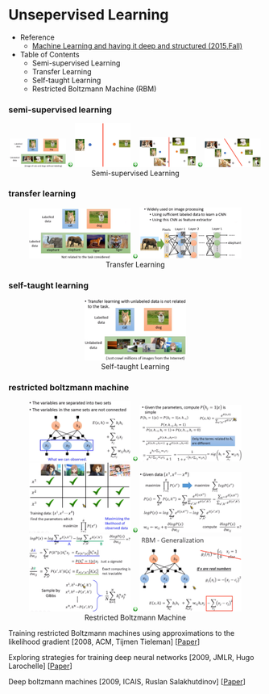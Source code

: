 # Unsepervised Learning

- Reference
  - [Machine Learning and having it deep and structured (2015,Fall)](http://speech.ee.ntu.edu.tw/~tlkagk/courses_MLSD15_2.html)
- Table of Contents
  - Semi-supervised Learning
  - Transfer Learning
  - Self-taught Learning
  - Restricted Boltzmann Machine (RBM)
  
 ### semi-supervised learning
 
 <div align=center>
  <img src="https://github.com/YunlianMoon/AILibrary/blob/master/DeepLearning/UnsupervisedLearning/images/semi_supervised_learning_1.png" width="22%" />
  <img src="https://github.com/YunlianMoon/AILibrary/blob/master/DeepLearning/Attention/images/arrow.jpg" width="2%" />
  <img src="https://github.com/YunlianMoon/AILibrary/blob/master/DeepLearning/UnsupervisedLearning/images/semi_supervised_learning_2.png" width="22%" />
  <img src="https://github.com/YunlianMoon/AILibrary/blob/master/DeepLearning/Attention/images/arrow.jpg" width="2%" />
  <img src="https://github.com/YunlianMoon/AILibrary/blob/master/DeepLearning/UnsupervisedLearning/images/semi_supervised_learning_3.png" width="22%" />
  <img src="https://github.com/YunlianMoon/AILibrary/blob/master/DeepLearning/Attention/images/arrow.jpg" width="2%" />
  <img src="https://github.com/YunlianMoon/AILibrary/blob/master/DeepLearning/UnsupervisedLearning/images/semi_supervised_learning_4.png" width="22%" /><br />
  Semi-supervised Learning
</div>

### transfer learning

<div align=center>
  <img src="https://github.com/YunlianMoon/AILibrary/blob/master/DeepLearning/UnsupervisedLearning/images/transfer_learning_1.png" width="40%" />
  <img src="https://github.com/YunlianMoon/AILibrary/blob/master/DeepLearning/Attention/images/arrow.jpg" width="2%" />
  <img src="https://github.com/YunlianMoon/AILibrary/blob/master/DeepLearning/UnsupervisedLearning/images/transfer_learning_2.png" width="40%" /><br />
  Transfer Learning
</div>

### self-taught learning

<div align=center>
  <img src="https://github.com/YunlianMoon/AILibrary/blob/master/DeepLearning/UnsupervisedLearning/images/self_taught_learning_1.png" width="40%" /><br />
  Self-taught Learning
</div>

### restricted boltzmann machine

<div align=center>
  <img src="https://github.com/YunlianMoon/AILibrary/blob/master/DeepLearning/UnsupervisedLearning/images/RBM_1.png" width="40%" />
  <img src="https://github.com/YunlianMoon/AILibrary/blob/master/DeepLearning/Attention/images/arrow.jpg" width="2%" />
  <img src="https://github.com/YunlianMoon/AILibrary/blob/master/DeepLearning/UnsupervisedLearning/images/RBM_2.png" width="40%" />
  <img src="https://github.com/YunlianMoon/AILibrary/blob/master/DeepLearning/UnsupervisedLearning/images/RBM_3.png" width="40%" />
  <img src="https://github.com/YunlianMoon/AILibrary/blob/master/DeepLearning/Attention/images/arrow.jpg" width="2%" />
  <img src="https://github.com/YunlianMoon/AILibrary/blob/master/DeepLearning/UnsupervisedLearning/images/RBM_4.png" width="40%" />
  <img src="https://github.com/YunlianMoon/AILibrary/blob/master/DeepLearning/UnsupervisedLearning/images/RBM_5.png" width="40%" />
  <img src="https://github.com/YunlianMoon/AILibrary/blob/master/DeepLearning/Attention/images/arrow.jpg" width="2%" />
  <img src="https://github.com/YunlianMoon/AILibrary/blob/master/DeepLearning/UnsupervisedLearning/images/RBM_6.png" width="40%" />
  <br />
  Restricted Boltzmann Machine
</div>

Training restricted Boltzmann machines using approximations to the likelihood gradient \[2008, ACM, Tijmen Tieleman\] \[[Paper](http://www.cs.utoronto.ca/~tijmen/pcd/pcd.pdf)\]

Exploring strategies for training deep neural networks \[2009, JMLR, Hugo Larochelle\] \[[Paper](http://www.jmlr.org/papers/volume10/larochelle09a/larochelle09a.pdf)\]

Deep boltzmann machines \[2009, ICAIS, Ruslan Salakhutdinov\] \[[Paper](http://proceedings.mlr.press/v5/salakhutdinov09a/salakhutdinov09a.pdf)\]
 
 
  
  
